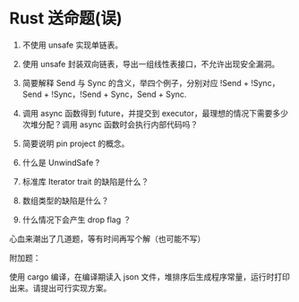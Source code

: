 # Rust 送命题(误)

1. 不使用 unsafe 实现单链表。

2. 使用 unsafe 封装双向链表，导出一组线性表接口，不允许出现安全漏洞。

3. 简要解释 Send 与 Sync 的含义，举四个例子，分别对应 !Send + !Sync，Send + !Sync，!Send + Sync，Send + Sync.

4. 调用 async 函数得到 future，并提交到 executor，最理想的情况下需要多少次堆分配？调用 async 函数时会执行内部代码吗？

5. 简要说明 pin project 的概念。

6. 什么是 UnwindSafe ?

7. 标准库 Iterator trait 的缺陷是什么？

8. 数组类型的缺陷是什么？

9. 什么情况下会产生 drop flag ？

心血来潮出了几道题，等有时间再写个解（也可能不写）

附加题：

使用 cargo 编译，在编译期读入 json 文件，堆排序后生成程序常量，运行时打印出来。请提出可行实现方案。
